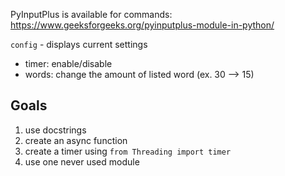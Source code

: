 PyInputPlus is available for commands: https://www.geeksforgeeks.org/pyinputplus-module-in-python/

`config` - displays current settings
- timer: enable/disable
- words: change the amount of listed word (ex. 30 --> 15)


## Goals
1. use docstrings
2. create an async function
3. create a timer using `from Threading import timer`
4. use one never used module
